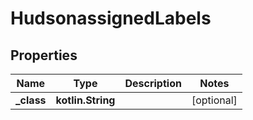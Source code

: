 
# HudsonassignedLabels

## Properties
Name | Type | Description | Notes
------------ | ------------- | ------------- | -------------
**_class** | **kotlin.String** |  |  [optional]



